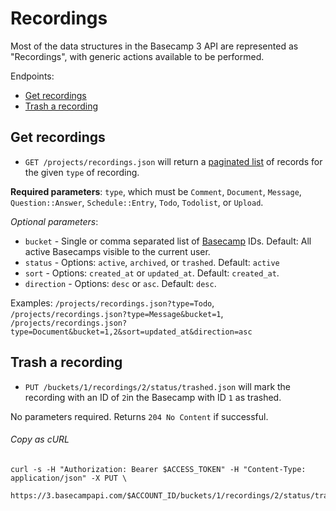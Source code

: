 Recordings
==========

Most of the data structures in the Basecamp 3 API are represented as "Recordings", with generic actions available to be performed.

Endpoints:

- [Get recordings](#get-recordings)
- [Trash a recording](#trash-a-recording)

Get recordings
--------------

* `GET /projects/recordings.json` will return a [paginated list][1] of records for the given `type` of recording.

**Required parameters**: `type`, which must be `Comment`, `Document`, `Message`, `Question::Answer`, `Schedule::Entry`, `Todo`, `Todolist`, or `Upload`.

_Optional parameters_:

* `bucket` - Single or comma separated list of [Basecamp][2] IDs. Default: All active Basecamps visible to the current user.
* `status` - Options: `active`, `archived`, or `trashed`. Default: `active`
* `sort` - Options: `created_at` or `updated_at`. Default: `created_at`.
* `direction` - Options: `desc` or `asc`. Default: `desc`.

Examples: `/projects/recordings.json?type=Todo`, `/projects/recordings.json?type=Message&bucket=1`, `/projects/recordings.json?type=Document&bucket=1,2&sort=updated_at&direction=asc`


Trash a recording
-----------------

* `PUT /buckets/1/recordings/2/status/trashed.json` will mark the recording with an ID of `2`in the Basecamp with ID `1` as trashed.

No parameters required. Returns `204 No Content` if successful.

###### Copy as cURL

``` shell
curl -s -H "Authorization: Bearer $ACCESS_TOKEN" -H "Content-Type: application/json" -X PUT \
  https://3.basecampapi.com/$ACCOUNT_ID/buckets/1/recordings/2/status/trashed.json
```

[1]: https://github.com/basecamp/bc3-api/blob/master/README.md#pagination
[2]: https://github.com/basecamp/bc3-api/blob/master/sections/basecamps.md#basecamps
